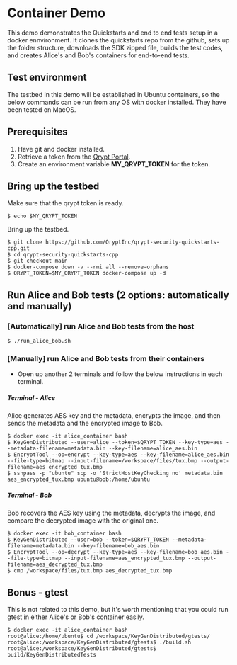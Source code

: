 # Container Demo
This demo demonstrates the Quickstarts and end to end tests setup in a docker ennvironment. It clones the quickstarts repo from the github, sets up the folder structure, downloads the SDK zipped file, builds the test codes, and creates Alice's and Bob's containers for end-to-end tests.

## Test environment
The testbed in this demo will be established in Ubuntu containers, so the below commands can be run from any OS with docker installed. They have been tested on MacOS.

## Prerequisites
1. Have git and docker installed.
1. Retrieve a token from the [Qrypt Portal](https://portal.qrypt.com/tokens).
1. Create an environment variable **MY_QRYPT_TOKEN** for the token.

## Bring up the testbed
Make sure that the qrypt token is ready. 
```
$ echo $MY_QRYPT_TOKEN
```

Bring up the testbed.
```
$ git clone https://github.com/QryptInc/qrypt-security-quickstarts-cpp.git
$ cd qrypt-security-quickstarts-cpp
$ git checkout main
$ docker-compose down -v --rmi all --remove-orphans
$ QRYPT_TOKEN=$MY_QRYPT_TOKEN docker-compose up -d
```

## Run Alice and Bob tests (2 options: automatically and manually)

### [Automatically] run Alice and Bob tests from the host
```
$ ./run_alice_bob.sh
```

### [Manually] run Alice and Bob tests from their containers

- Open up another 2 terminals and follow the below instructions in each terminal.

##### Terminal - Alice
Alice generates AES key and the metadata, encrypts the image, and then sends the metadata and the encrypted image to Bob.
```
$ docker exec -it alice_container bash
$ KeyGenDistributed --user=alice --token=$QRYPT_TOKEN --key-type=aes --metadata-filename=metadata.bin --key-filename=alice_aes.bin
$ EncryptTool --op=encrypt --key-type=aes --key-filename=alice_aes.bin --file-type=bitmap --input-filename=/workspace/files/tux.bmp --output-filename=aes_encrypted_tux.bmp
$ sshpass -p "ubuntu" scp -o 'StrictHostKeyChecking no' metadata.bin aes_encrypted_tux.bmp ubuntu@bob:/home/ubuntu
```

##### Terminal - Bob
Bob recovers the AES key using the metadata, decrypts the image, and compare the decrypted image with the original one.
```
$ docker exec -it bob_container bash
$ KeyGenDistributed --user=bob --token=$QRYPT_TOKEN --metadata-filename=metadata.bin --key-filename=bob_aes.bin
$ EncryptTool --op=decrypt --key-type=aes --key-filename=bob_aes.bin --file-type=bitmap --input-filename=aes_encrypted_tux.bmp --output-filename=aes_decrypted_tux.bmp
$ cmp /workspace/files/tux.bmp aes_decrypted_tux.bmp
```


## Bonus - gtest
This is not related to this demo, but it's worth mentioning that you could run gtest in either Alice's or Bob's container easily.
```
$ docker exec -it alice_container bash
root@alice:/home/ubuntu$ cd /workspace/KeyGenDistributed/gtests/
root@alice:/workspace/KeyGenDistributed/gtests$ ./build.sh
root@alice:/workspace/KeyGenDistributed/gtests$ build/KeyGenDistributedTests
```
